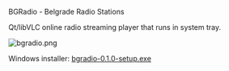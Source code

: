 BGRadio - Belgrade Radio Stations

Qt/libVLC online radio streaming player that runs in system tray. 

![bgradio.png](http://goo.gl/kpdPI)

Windows installer:
[bgradio-0.1.0-setup.exe](https://github.com/downloads/gen2brain/bgradio/bgradio-0.1.0-setup.exe)
